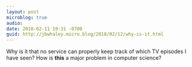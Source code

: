 ```yaml
---
layout: post
microblog: true
audio: 
date: 2018-02-11 19:31 -0700
guid: http://jbwhaley.micro.blog/2018/02/12/why-is-it.html
---
```

Why is it that no service can properly keep track of which TV episodes I have seen? How is **this** a major problem in computer science?
